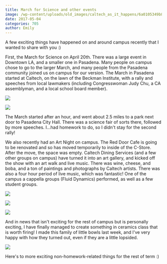 ```yaml
---
title: March for Science and other events
image: /wp-content/uploads/old_images/caltech_as_it_happens/6a0105349b8251970b01bb09966a7a970d.jpg
date: 2017-05-04
categories: 705
author: Emily
---
```



A few exciting things have happened on and around campus recently that I wanted to share with you :)

First, the March for Science on April 20th. There was a large event in Downtown LA, and a smaller one in Pasadena. Many people on campus chose to go to the larger March, and many people from the Pasadena community joined us on campus for our version. The March in Pasadena started at Caltech, on the lawn of the Beckman Institute, with a rally and speeches from local lawmakers (including Congresswoman Judy Chu, a CA assemblyman, and a local school board member).


![](/old_images/caltech_as_it_happens/6a0105349b8251970b01b7c8f36090970b.jpg)


![](/old_images/caltech_as_it_happens/6a0105349b8251970b01bb09966aa2970d.jpg)

The March started after an hour, and went about 2.5 miles to a park next door to Pasadena City Hall. There was a science fair of sorts there, followed by more speeches. I...had homework to do, so I didn't stay for the second rally!

We also recently had an Art Night on campus. The Red Door Cafe is going to be renovated and so has moved temporarily to inside of the C-Store. After the move, the space was empty. Caltech Dining Services (and a few other groups on campus) have turned it into an art gallery, and kicked off the show with an art walk and live music. There was wine, cheese, and boba, and a ton of paintings and photographs by Caltech artists. There was also a four hour period of live music, which was fantastic! One of the campus a cappella groups (Fluid Dynamics) performed, as well as a few student groups.


![](/old_images/caltech_as_it_happens/6a0105349b8251970b01b8d27da8b9970c.jpg)


![](/old_images/caltech_as_it_happens/6a0105349b8251970b01b8d27da8bf970c.jpg)


![](/old_images/caltech_as_it_happens/6a0105349b8251970b01bb09966acb970d.jpg)

And in news that isn't exciting for the rest of campus but is personally exciting, I have finally managed to create something in ceramics class that is worth firing! I made this family of little bowls last week, and I've very happy with how they turned out, even if they are a little lopsided.


![](/old_images/caltech_as_it_happens/6a0105349b8251970b01b7c8f360bd970b.jpg)

Here's to more exciting non-homework-related things for the rest of term :)
